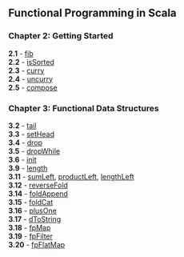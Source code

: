 ## Functional Programming in Scala
### Chapter 2: Getting Started
**2.1** - [fib](ch2/fib.scala)<br>
**2.2** - [isSorted](ch2/isSorted.scala)<br>
**2.3** - [curry](ch2/curry.scala)<br>
**2.4** - [uncurry](ch2/uncurry.scala)<br>
**2.5** - [compose](ch2/compose.scala)<br>

### Chapter 3: Functional Data Structures
**3.2** - [tail](ch3/tail.scala)<br>
**3.3** - [setHead](ch3/setHead.scala)<br>
**3.4** - [drop](ch3/drop.scala)<br>
**3.5** - [dropWhile](ch3/dropWhile.scala)<br>
**3.6** - [init](ch3/init.scala)<br>
**3.9** - [length](ch3/length.scala)<br>
**3.11** - [sumLeft](ch3/sumLeft.scala), [productLeft](ch3/productLeft.scala), [lengthLeft](ch3/lengthLeft.scala)<br>
**3.12** - [reverseFold](ch3/reverseFold.scala)<br>
**3.14** - [foldAppend](ch3/foldAppend.scala)<br>
**3.15** - [foldCat](ch3/foldCat.scala)<br>
**3.16** - [plusOne](ch3/plusOne.scala)<br>
**3.17** - [dToString](ch3/dToString.scala)<br>
**3.18** - [fpMap](ch3/fpMap.scala)<br>
**3.19** - [fpFilter](ch3/fpFilter.scala)<br>
**3.20** - [fpFlatMap](ch3/fpFlatMap.scala)<br>
